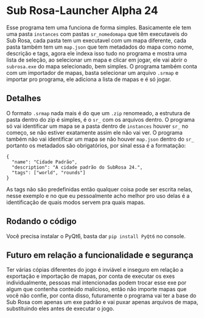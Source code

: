 # Sub Rosa-Launcher Alpha 24
Esse programa tem uma funciona de forma simples.
Basicamente ele tem uma pasta ``instances`` com pastas ``sr_nomedomapa`` que têm executaveis do Sub Rosa, cada pasta tem um executavel com um mapa diferente, cada pasta também tem um ``map.json`` que tem metadados do mapa como nome, descrição e tags, agora ele indexa isso tudo no programa e mostra uma lista de seleção, ao selecionar um mapa e clicar em jogar, ele vai abrir o ``subrosa.exe`` do mapa selecionado, bem simples.
O programa também conta com um importador de mapas, basta selecionar um arquivo ``.srmap`` e importar pro programa, ele adiciona a lista de mapas e é só jogar.

## Detalhes
O formato ``.srmap`` nada mais é do que um ``.zip`` renomeado, a estrutura de pasta dentro do zip é simples, é o ``sr_`` com os arquivos dentro.
O programa só vai identificar um mapa se a pasta dentro de ``instances`` houver ``sr_`` no começo, se não estiver exatamente assim ele não vai ver.
O programa também não vai identificar um mapa se não houver ``map.json`` dentro do ``sr_`` portanto os metadados são obrigatórios, por sinal essa é a formatação:

```
{
  "name": "Cidade Padrão",
  "description": "A cidade padrão do SubRosa 24.",
  "tags": ["world", "rounds"]
}
```

As tags não são predefinidas então qualquer coisa pode ser escrita nelas, nesse exemplo e no que eu pessoalmente acho melhor pro uso delas é a identificação de quais modos servem pra quais mapas.

## Rodando o código
Você precisa instalar o PyQt6, basta dar ``pip install PyQt6`` no console.

## Futuro em relação a funcionalidade e segurança
Ter várias cópias diferentes do jogo é inviável e inseguro em relação a exportação e importação de mapas, por conta de executar os exes individualmente, pessoas mal intencionadas podem trocar esse exe por algum que contenha conteúdo malicioso, então não importe mapas que você não confie, por conta disso, futuramente o programa vai ter a base do Sub Rosa com apenas um exe padrão e vai puxar apenas arquivos de mapa, substituindo eles antes de executar o jogo.
